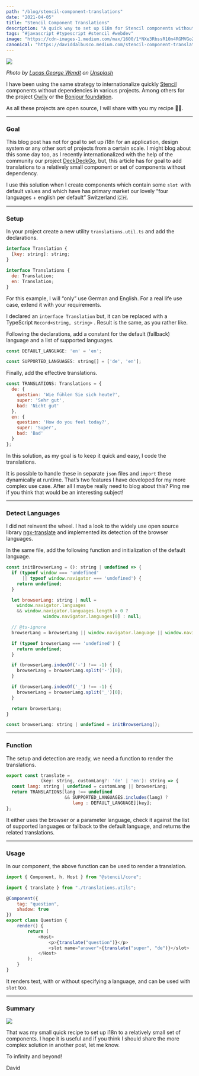 ```yaml
---
path: "/blog/stencil-component-translations"
date: "2021-04-05"
title: "Stencil Component Translations"
description: "A quick way to set up i18n for Stencil components without dependencies."
tags: "#javascript #typescript #stencil #webdev"
image: "https://cdn-images-1.medium.com/max/1600/1*NXe3RbssR10n4RGMVGoZVg.jpeg"
canonical: "https://daviddalbusco.medium.com/stencil-component-translations-4efc44018b1d"
---
```


![](https://cdn-images-1.medium.com/max/1600/1*NXe3RbssR10n4RGMVGoZVg.jpeg)

_Photo by [Lucas George Wendt](https://unsplash.com/@lucasgwendt?utm_source=unsplash&utm_medium=referral&utm_content=creditCopyText) on [Unsplash](https://unsplash.com/s/photos/internationalization?utm_source=unsplash&utm_medium=referral&utm_content=creditCopyText)_

I have been using the same strategy to internationalize quickly [Stencil](https://stenciljs.com/) components without dependencies in various projects. Among others for the project [Owlly](https://owlly.ch/) or the [Bonjour foundation](https://bonjour.help/).

As all these projects are open source, I will share with you my recipe 🧑‍🍳.

---

### Goal

This blog post has not for goal to set up i18n for an application, design system or any other sort of projects from a certain scale. I might blog about this some day too, as I recently internationalized with the help of the community our project [DeckDeckGo](https://deckdeckgo.com), but, this article has for goal to add translations to a relatively small component or set of components without dependency.

I use this solution when I create components which contain some `slot `with default values and which have has primary market our lovely “four languages + english per default” Switzerland 🇨🇭.

---

### Setup

In your project create a new utility `translations.util.ts` and add the declarations.

```javascript
interface Translation {
  [key: string]: string;
}

interface Translations {
  de: Translation;
  en: Translation;
}
```

For this example, I will “only” use German and English. For a real life use case, extend it with your requirements.

I declared an `interface Translation` but, it can be replaced with a TypeScript `Record<string, string>` . Result is the same, as you rather like.

Following the declarations, add a constant for the default (fallback) language and a list of supported languages.

```javascript
const DEFAULT_LANGUAGE: 'en' = 'en';

const SUPPORTED_LANGUAGES: string[] = ['de', 'en'];
```

Finally, add the effective translations.

```javascript
const TRANSLATIONS: Translations = {
  de: {
    question: 'Wie fühlen Sie sich heute?',
    super: 'Sehr gut',
    bad: 'Nicht gut'
  },
  en: {
    question: 'How do you feel today?',
    super: 'Super',
    bad: 'Bad'
  }
};
```

In this solution, as my goal is to keep it quick and easy, I code the translations.

It is possible to handle these in separate `json` files and `import` these dynamically at runtime. That’s two features I have developed for my more complex use case. After all I maybe really need to blog about this? Ping me if you think that would be an interesting subject!

---

### Detect Languages

I did not reinvent the wheel. I had a look to the widely use open source library [ngx-translate](https://github.com/ngx-translate/core) and implemented its detection of the browser languages.

In the same file, add the following function and initialization of the default language.

```javascript
const initBrowserLang = (): string | undefined => {
  if (typeof window === 'undefined'
      || typeof window.navigator === 'undefined') {
    return undefined;
  }

  let browserLang: string | null =
    window.navigator.languages
    && window.navigator.languages.length > 0 ?
              window.navigator.languages[0] : null;

  // @ts-ignore
  browserLang = browserLang || window.navigator.language || window.navigator.browserLanguage || window.navigator.userLanguage;

  if (typeof browserLang === 'undefined') {
    return undefined;
  }

  if (browserLang.indexOf('-') !== -1) {
    browserLang = browserLang.split('-')[0];
  }

  if (browserLang.indexOf('_') !== -1) {
    browserLang = browserLang.split('_')[0];
  }

  return browserLang;
}

const browserLang: string | undefined = initBrowserLang();
```

---

### Function

The setup and detection are ready, we need a function to render the translations.

```javascript
export const translate =
             (key: string, customLang?: 'de' | 'en'): string => {
  const lang: string | undefined = customLang || browserLang;
  return TRANSLATIONS[lang !== undefined
                      && SUPPORTED_LANGUAGES.includes(lang) ?
                         lang : DEFAULT_LANGUAGE][key];
};
```

It either uses the browser or a parameter language, check it against the list of supported languages or fallback to the default language, and returns the related translations.

---

### Usage

In our component, the above function can be used to render a translation.

```javascript
import { Component, h, Host } from "@stencil/core";

import { translate } from "./translations.utils";

@Component({
	tag: "question",
	shadow: true
})
export class Question {
	render() {
		return (
			<Host>
				<p>{translate("question")}</p>
				<slot name="answer">{translate("super", "de")}</slot>
			</Host>
		);
	}
}
```

It renders text, with or without specifying a language, and can be used with `slot` too.

---

### Summary

![](https://cdn-images-1.medium.com/max/1600/1*Ud0o0tsLPyP76VNbKw-mvg.gif)

That was my small quick recipe to set up i18n to a relatively small set of components. I hope it is useful and if you think I should share the more complex solution in another post, let me know.

To infinity and beyond!

David
